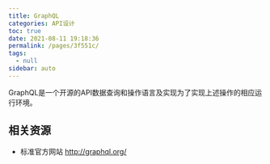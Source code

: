 ```yaml
---
title: GraphQL
categories: API设计
toc: true
date: 2021-08-11 19:18:36
permalink: /pages/3f551c/
tags: 
  - null
sidebar: auto
---
```


GraphQL是一个开源的API数据查询和操作语言及实现为了实现上述操作的相应运行环境。


## 相关资源

- 标准官方网站 http://graphql.org/